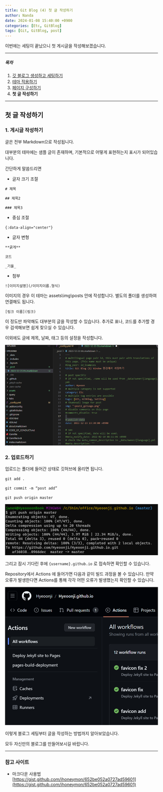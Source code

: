 ```yaml
---
title: Git Blog (4) 첫 글 작성하기
author: Nanda
date: 2024-01-08 15:40:00 +0900
categories: [Etc, GitBlog]
tags: [Git, GitBlog, post]
---
```


<!-- outline-start -->

이번에는 세팅이 끝났으니 첫 게시글을 작성해보겠습니다.

<!-- outline-end -->



---

##### 목차
1. [깃 블로그 생성하고 세팅하기](https://hyeoonji.github.io/posts/Blog_1/)
2. [테마 적용하기](https://hyeoonji.github.io/posts/Blog_2/)
3. [페이지 구성하기](https://hyeoonji.github.io/posts/Blog_3/)
4. **첫 글 작성하기**

---


## **첫 글 작성하기**




### 1. 게시글 작성하기

글은 전부 Markdown으로 작성됩니다.

대부분의 테마에는 샘플 글이 존재하며, 기본적으로 어떻게 표현하는지 표시가 되어있습니다.

간단하게 말씀드리면

- 글자 크기 조절

`# 제목`

`## 제목2`

`### 제목3`

- 중심 조절

`{:data-align="center"}`

- 글자 변형

`**굵게**`

``코드``

`_기울_`

- 첨부

`![이미지설명](/이미지이름.형식)`

이미지의 경우 이 테마는 assets\img\posts 안에 작성합니다. 별도의 폴더를 생성하여 연결해도 됩니다.

`[링크 이름](링크)`

이 정도만 파악해도 대부분의 글을 작성할 수 있습니다. 추가로 표나, 코드를 추가할 경우 검색해보면 쉽게 찾으실 수 있습니다.

이외에도 글에 제목, 날짜, 태그 등의 설정을 작성합니다.

![post setting](/assets/img/post/20240108/post_1.png)




### 2. 업로드하기
    
업로드는 폴더에 들어간 상태로 깃허브에 올리면 됩니다.

`git add .`

`git commit -m “post add”`

`git push origin master`

![Git push](/assets/img/post/20240108/post_2.png)

그리고 잠시 기다린 후에 `{username}.github.io` 로 접속하면 확인할 수 있습니다.

Repository에서 Actions 에 들어가면 다음과 같이 빌드 과정을 볼 수 있습니다.
만약 오류가 발생한다면 Actions를 통해 각각 어떤 오류가 발생했는지 확인할 수 있습니다.

![Actions](/assets/img/post/20240108/post_3.png)

이렇게 블로그 세팅부터 글을 작성하는 방법까지 알아보았습니다.

모두 자신만의 블로그를 만들어보시길 바랍니다.



---


### 참고 사이트

- 마크다운 사용법 [https://gist.github.com/ihoneymon/652be052a0727ad59601](https://gist.github.com/ihoneymon/652be052a0727ad59601)

